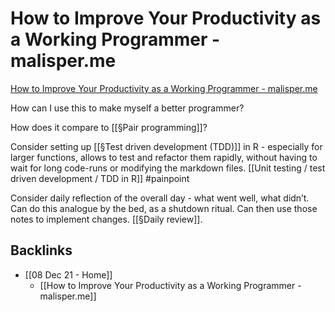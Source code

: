 # How to Improve Your Productivity as a Working Programmer - malisper.me
[How to Improve Your Productivity as a Working Programmer - malisper.me](https://malisper.me/how-to-improve-your-productivity-as-a-working-programmer/)

How can I use this to make myself a better programmer? 

How does it compare to [[§Pair programming]]?

Consider setting up [[§Test driven development (TDD)]] in R - especially for larger functions, allows to test and refactor them rapidly, without having to wait for long code-runs or modifying the markdown files. [[Unit testing \/ test driven development \/ TDD in R]] #painpoint

Consider daily reflection of the overall day - what went well, what didn’t. Can do this analogue by the bed, as a shutdown ritual. Can then use those notes to implement changes. [[§Daily review]].

## Backlinks
* [[08 Dec 21 - Home]]
	* [[How to Improve Your Productivity as a Working Programmer - malisper.me]]

<!-- {BearID:414E86F3-3900-4D23-9139-D52BAECD5CCC-45711-0000038C9DCF3571} -->
